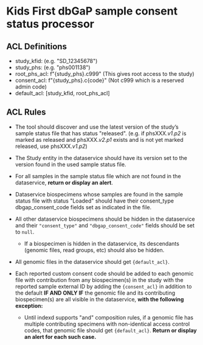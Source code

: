 # Kids First dbGaP sample consent status processor

## ACL Definitions

* study_kfid: (e.g. "SD_12345678")
* study_phs: (e.g. "phs001138")
* root_phs_acl: f"{study_phs}.c999" (This gives root access to the study)
* consent_acl: f"{study_phs}.c{code}" (Not c999 which is a reserved admin code)
* default_acl: [study_kfid, root_phs_acl]

## ACL Rules

* The tool should discover and use the latest version of the study’s sample
  status file that has status "released". (e.g. if phsXXX.*v1.p2* is marked as
  released and phsXXX.*v2.p1* exists and is not yet marked released, use
  phsXXX.*v1.p2*)

* The Study entity in the dataservice should have its version set to the
  version found in the used sample status file.

* For all samples in the sample status file which are not found in the
  dataservice, **return or display an alert**.

* Dataservice biospecimens whose samples are found in the sample status file
  with status "Loaded" should have their consent_type dbgap_consent_code fields
  set as indicated in the file.

* All other dataservice biospecimens should be hidden in the dataservice and
  their `"consent_type"` and `"dbgap_consent_code"` fields should be set to
  `null`.

    * If a biospecimen is hidden in the dataservice, its descendants (genomic
      files, read groups, etc) should also be hidden.

* All genomic files in the dataservice should get `{default_acl}`.

* Each reported custom consent code should be added to each genomic file with
  contribution from any biospecimen(s) in the study with the reported sample
  external ID by adding the `{consent_acl}` in addition to the default **IF AND
  ONLY IF** the genomic file and its contributing biospecimen(s) are all
  visible in the dataservice, **with the following exception:**

    * Until indexd supports "and" composition rules, if a genomic file has
      multiple contributing specimens with non-identical access control codes,
      that genomic file should get `{default_acl}`. **Return or display an
      alert for each such case.**
